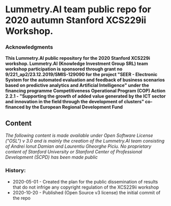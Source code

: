 # Lummetry.AI team public repo for 2020 autumn Stanford XCS229ii Workshop.

### Acknowledgments
**This Lummetry.AI public repository for the 2020 Stanford XCS229i workshop. Lummetry.AI (Knowledge Investment Group SRL) team workshop participation is sponsored through grant no 9/221_ap2/23.12.2019/SMIS-129090 for the project "SEER - Electronic System for the automated evaluation and feedback of business scenarios based on predictive analytics and Artificial Intelligence" under the financing programme Competitiveness Operational Program (COP) Action 2.2.1 - "Supporting the growth of added value generated by the ICT sector and innovation in the field through the development of clusters" co-financed by the European Regional Development Fund**

## Content

_The following content is made available under Open Software License ("OSL") v 3.0 and is mainly the creation of the Lummetry.AI team consisting of Andrei Ionut Damian and Laurentiu Gheorghe Piciu. No proprietary content of Stanford University or Stanford Center of Professional Development (SCPD) has been made public_

### History:

 - 2020-05-01 - Created the plan for the public dissemination of results that do not infrige any copyright regulation of the XCS229ii workshop
 - 2020-10-20 - Published (Open Source v3 license) the initial commit of the repo
